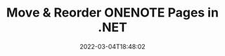 ---
############################# Static ############################
layout: "auto-gen"
date: 2022-03-04T18:48:02
draft: false

############################# Head ############################
head_title: "Move, Rearrange & Reorder ONENOTE Pages in C# .NET"
head_description: "C# .NET users to move, rearrange and reorder pages within a ONENOTE document by reversing the pages order using document merger API."

############################# Header ############################
title: "Move & Reorder ONENOTE Pages in .NET"
description: "Move and Rearrange the pages within a ONENOTE document to any position using documents merger API for .NET (C#, ASP.NET, VB.NET, .NET Core) applications."
bg_image: "https://cms.admin.containerize.com/templates/aspose/App_Themes/V3/images/bg/header1.png"
bg_overlay: false
button:
    enable: true
    icon: "fas fa-arrow-down"
    label: "Download Free Trial"
    link: "https://downloads.groupdocs.com/merger/net"

############################# SubMenu ############################
submenu:
    enable: true

    left:
        img_alt: "GroupDocs.Merger for .NET"
        image: "https://cms.admin.containerize.com/templates/groupdocs/images/product-logos/90x90-noborder/groupdocs-merger-net.png"
        product: "GroupDocs.Merger"
        platform: ".NET"

    middle:
        button:

            # button loop
            - link: "https://apireference.groupdocs.com/merger/net"
              text: "API Reference"

            # button loop
            - link: "https://github.com/groupdocs-merger"
              text: "Code Examples"

            # button loop
            - link: "https://products.groupdocs.app/merger/family"
              text: "Live Demos"

            # button loop
            - link: "https://purchase.groupdocs.com/pricing/merger/net"
              text: "Pricing"

    right:
        link_download: "https://downloads.groupdocs.com/merger"
        link_learn: "https://docs.groupdocs.com/merger/net"
        link_buy: "https://purchase.groupdocs.com"

############################# About ############################
about:
    enable: true
    title: "About GroupDocs.Merger for .NET API"
    content: |
        [GroupDocs.Merger for .NET](https://products.groupdocs.com/merger/net/) offers a simple solution to safely merge, split, move, remove, extract, swap & rotate between a wide range of document formats including PDF, Microsoft Office (Word, Excel, PowerPoint, OneNote), OpenDocument, HTML and many others within .NET applications. By adding just a few lines of the code, perform several document operations such as move, remove, rotate, swap, extract or change the orientation of pages within the documents. The documents merging API also supports previewing document pages as an image to analyse the document structure, formatting and content on the page.
        
        GroupDocs.Merger APIs are well supported on all major operating systems and platforms including .NET Framework, .NET Standard, .NET Core, Mono and Xamarin.

############################# Steps ############################
steps:
    enable: true
    title_left: "Move ONENOTE File Pages in .NET"
    content_left: |
        [GroupDocs.Merger](/merger/net/) makes it easy for .NET developers to move and rearrange pages within a PDF file by implementing a few easy steps.

        *   Initialise **MoveOptions**to specify current and new page numbers.
        *   Create new instance of **Merger**and pass source document path as a constructor parameter.
        *   Call **MovePage** and pass **MoveOptions** object
        *   Call **Save** and pass desired file path to save resultant document.
        
    title_right: "System Requirements"
    content_right: |
        GroupDocs.Merger for .NET APIs are supported on all major platforms and operating systems. Before executing the code below, please make sure that you have the following prerequisites installed on your system.

        *   Operating Systems: Microsoft Windows, Linux, MacOS
        *   Development Environments: Visual Studio, Xamarin, MonoDevelop
        *   Frameworks: .NET Framework, .NET Standard, .NET Core, Mono
        *   Download the latest version of GroupDocs.Merger for .NET from [NuGet](https://www.nuget.org/packages/GroupDocs.Merger)
        
    code: |
        ```cs
        // Move ONENOTE file pages using GroupDocs.Merger API
        int pageNumber = 6;
        int newPageNumber = 1;

        // Initialise MoveOptions class to specify current and new page numbers
        MoveOptions moveOptions = new MoveOptions(pageNumber, newPageNumber);

        // Instantiate Merger with input ONENOTE document
        using (Merger merger = new Merger("input.onenote"))
          {
            // Call MovePage method and pass MoveOptions object to it
            merger.MovePage(moveOptions);
            
            // Call Save method and pass desired file path to save the output document
            merger.Save("output.onenote");
          }
        ```

############################# Demos ############################
demos:
    enable: true
    title: "Live Demos - Move ONENOTE Document Pages Online"
    content: |
        Move pages within ONENOTE files right now by visiting [GroupDocs.Merger Live Demos](https://products.groupdocs.app/merger/onenote) website.
        The live demo has the following benefits
        
############################# About Formats ############################
about_formats:
    enable: true
    format:
        # format loop
        - icon: "far fa-file-text-o"
          title: "About OneNote File Format"
          content: |
            File represented by .ONE extension are created by Microsoft OneNote application. OneNote lets you gather information using the application as if you are using your draft pad for taking notes. OneNote files can contain different elements that can be placed at non-fixed locations on document pages. These elements may contain text, digitized handwriting, and objects copied from other applications including images, drawings and multimedia (audio/video) clips. Microsoft now offers online version of OneNote as part of Office365 where Notes can be shared with other OneNote users over the internet.

          link: "https://docs.fileformat.com/note-taking/one/"

############################# More Formats ############################
more_formats:
    enable: true
    title: "Move Pages of Other Document Formats"
    content: |
        .NET documents merger & split API for file formats and images. Reorder pages of some of the popular file formats as stated below.
    format: 
        # format loop
        - name: "Move DOC File Pages in .NET"
          link: "https://products.groupdocs.com/merger/net/move/doc/"
          description: "Microsoft Word Document"

        # format loop
        - name: "Move DOCM File Pages in .NET"
          link: "https://products.groupdocs.com/merger/net/move/docm/"
          description: "Microsoft Word Macro-Enabled Document"

        # format loop
        - name: "Move DOCX File Pages in .NET"
          link: "https://products.groupdocs.com/merger/net/move/docx/"
          description: "Microsoft Word Open XML Document"

        # format loop
        - name: "Move DOT File Pages in .NET"
          link: "https://products.groupdocs.com/merger/net/move/dot/"
          description: "Microsoft Word Document Template"

        # format loop
        - name: "Move DOTM File Pages in .NET"
          link: "https://products.groupdocs.com/merger/net/move/dotm/"
          description: "Microsoft Word Macro-Enabled Template"

        # format loop
        - name: "Move DOTX File Pages in .NET"
          link: "https://products.groupdocs.com/merger/net/move/dotx/"
          description: "Word Open XML Document Template"

        # format loop
        - name: "Move EPUB File Pages in .NET"
          link: "https://products.groupdocs.com/merger/net/move/epub/"
          description: "Digital E-Book File Format"

        # format loop
        - name: "Move HTML File Pages in .NET"
          link: "https://products.groupdocs.com/merger/net/move/html/"
          description: "Hyper Text Markup Language"

        # format loop
        - name: "Move MHT File Pages in .NET"
          link: "https://products.groupdocs.com/merger/net/move/mht/"
          description: "MIME Encapsulation of Aggregate HTML"

        # format loop
        - name: "Move MHTML File Pages in .NET"
          link: "https://products.groupdocs.com/merger/net/move/mhtml/"
          description: "MIME Encapsulation of Aggregate HTML"

        # format loop
        - name: "Move ODP File Pages in .NET"
          link: "https://products.groupdocs.com/merger/net/move/odp/"
          description: "OpenDocument Presentation File Format"

        # format loop
        - name: "Move ODS File Pages in .NET"
          link: "https://products.groupdocs.com/merger/net/move/ods/"
          description: "Open Document Spreadsheet"

        # format loop
        - name: "Move ODT File Pages in .NET"
          link: "https://products.groupdocs.com/merger/net/move/odt/"
          description: "Open Document Text"

        # format loop
        - name: "Move OTP File Pages in .NET"
          link: "https://products.groupdocs.com/merger/net/move/otp/"
          description: "Origin Graph Template"

        # format loop
        - name: "Move OTT File Pages in .NET"
          link: "https://products.groupdocs.com/merger/net/move/ott/"
          description: "Open Document Template"

        # format loop
        - name: "Move PDF File Pages in .NET"
          link: "https://products.groupdocs.com/merger/net/move/pdf/"
          description: "Portable Document"

        # format loop
        - name: "Move POTM File Pages in .NET"
          link: "https://products.groupdocs.com/merger/net/move/potm/"
          description: "Microsoft PowerPoint Template"

        # format loop
        - name: "Move POTX File Pages in .NET"
          link: "https://products.groupdocs.com/merger/net/move/potx/"
          description: "Microsoft PowerPoint Open XML Template"

        # format loop
        - name: "Move PPS File Pages in .NET"
          link: "https://products.groupdocs.com/merger/net/move/pps/"
          description: "Microsoft PowerPoint Slide Show"

        # format loop
        - name: "Move PPSM File Pages in .NET"
          link: "https://products.groupdocs.com/merger/net/move/ppsm/"
          description: "Microsoft PowerPoint Slide Show"

        # format loop
        - name: "Move PPSX File Pages in .NET"
          link: "https://products.groupdocs.com/merger/net/move/ppsx/"
          description: "PowerPoint Open XML Slide Show"

        # format loop
        - name: "Move PPT File Pages in .NET"
          link: "https://products.groupdocs.com/merger/net/move/ppt/"
          description: "PowerPoint Presentation"

        # format loop
        - name: "Move PPTM File Pages in .NET"
          link: "https://products.groupdocs.com/merger/net/move/pptm/"
          description: "Microsoft PowerPoint Presentation"

        # format loop
        - name: "Move PPTX File Pages in .NET"
          link: "https://products.groupdocs.com/merger/net/move/pptx/"
          description: "PowerPoint Open XML Presentation"

        # format loop
        - name: "Move PS File Pages in .NET"
          link: "https://products.groupdocs.com/merger/net/move/ps/"
          description: "PostScript (PS)"

        # format loop
        - name: "Move RTF File Pages in .NET"
          link: "https://products.groupdocs.com/merger/net/move/rtf/"
          description: "Rich Text File Format"

        # format loop
        - name: "Move TEX File Pages in .NET"
          link: "https://products.groupdocs.com/merger/net/move/tex/"
          description: "LaTeX Source Document"

        # format loop
        - name: "Move VDX File Pages in .NET"
          link: "https://products.groupdocs.com/merger/net/move/vdx/"
          description: "Microsoft Visio XML Drawing File Format"

        # format loop
        - name: "Move VSDM File Pages in .NET"
          link: "https://products.groupdocs.com/merger/net/move/vsdm/"
          description: "Visio Macro-Enabled Drawing"

        # format loop
        - name: "Move VSDX File Pages in .NET"
          link: "https://products.groupdocs.com/merger/net/move/vsdx/"
          description: "Microsoft Visio File Format"

        # format loop
        - name: "Move VSSM File Pages in .NET"
          link: "https://products.groupdocs.com/merger/net/move/vssm/"
          description: "Microsoft Visio Macro Enabled File Format"

        # format loop
        - name: "Move VSSX File Pages in .NET"
          link: "https://products.groupdocs.com/merger/net/move/vssx/"
          description: "Visio Stencil File Format"

        # format loop
        - name: "Move VSTM File Pages in .NET"
          link: "https://products.groupdocs.com/merger/net/move/vstm/"
          description: "Visio Macro-Enabled Drawing Template"

        # format loop
        - name: "Move VSTX File Pages in .NET"
          link: "https://products.groupdocs.com/merger/net/move/vstx/"
          description: "Microsoft Visio File Format"

        # format loop
        - name: "Move VSX File Pages in .NET"
          link: "https://products.groupdocs.com/merger/net/move/vsx/"
          description: "Vector Scalar Extension"

        # format loop
        - name: "Move VTX File Pages in .NET"
          link: "https://products.groupdocs.com/merger/net/move/vtx/"
          description: "Microsoft Visio Drawing Template"

        # format loop
        - name: "Move XLAM File Pages in .NET"
          link: "https://products.groupdocs.com/merger/net/move/xlam/"
          description: "Microsoft Excel Macro-Enabled Add-In"

        # format loop
        - name: "Move XLS File Pages in .NET"
          link: "https://products.groupdocs.com/merger/net/move/xls/"
          description: "Microsoft Excel Binary File Format"

        # format loop
        - name: "Move XLSB File Pages in .NET"
          link: "https://products.groupdocs.com/merger/net/move/xlsb/"
          description: "Microsoft Excel Binary Spreadsheet File"

        # format loop
        - name: "Move XLSM File Pages in .NET"
          link: "https://products.groupdocs.com/merger/net/move/xlsm/"
          description: "Microsoft Excel Macro-Enabled Spreadsheet"

        # format loop
        - name: "Move XLSX File Pages in .NET"
          link: "https://products.groupdocs.com/merger/net/move/xlsx/"
          description: "Microsoft Excel Open XML Spreadsheet"

        # format loop
        - name: "Move XLT File Pages in .NET"
          link: "https://products.groupdocs.com/merger/net/move/xlt/"
          description: "Microsoft Excel Template"

        # format loop
        - name: "Move XLTM File Pages in .NET"
          link: "https://products.groupdocs.com/merger/net/move/xltm/"
          description: "Microsoft Excel Macro-Enabled Template"

        # format loop
        - name: "Move XLTX File Pages in .NET"
          link: "https://products.groupdocs.com/merger/net/move/xltx/"
          description: "Microsoft Excel Open XML Template"

        # format loop
        - name: "Move XPS File Pages in .NET"
          link: "https://products.groupdocs.com/merger/net/move/xps/"
          description: "Open XML Paper Specification"



############################# Back to top ###############################
back_to_top:
    enable: true
---